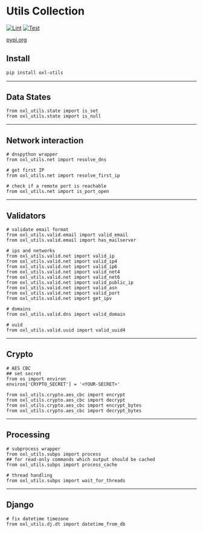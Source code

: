 # Utils Collection

[![Lint](https://github.com/O-X-L/py-utils/actions/workflows/lint.yml/badge.svg)](https://github.com/O-X-L/py-utils/actions/workflows/lint.yml)
[![Test](https://github.com/O-X-L/py-utils/actions/workflows/test.yml/badge.svg)](https://github.com/O-X-L/py-utils/actions/workflows/test.yml)

[pypi.org](https://pypi.org/project/oxl-utils/)

## Install

```bash
pip install oxl-utils
```

----

## Data States

```python3
from oxl_utils.state import is_set
from oxl_utils.state import is_null
```

----

## Network interaction

```python3
# dnspython wrapper
from oxl_utils.net import resolve_dns

# get first IP
from oxl_utils.net import resolve_first_ip

# check if a remote port is reachable
from oxl_utils.net import is_port_open
```

----

## Validators

```python3
# validate email format
from oxl_utils.valid.email import valid_email
from oxl_utils.valid.email import has_mailserver

# ips and networks
from oxl_utils.valid.net import valid_ip
from oxl_utils.valid.net import valid_ip4
from oxl_utils.valid.net import valid_ip6
from oxl_utils.valid.net import valid_net4
from oxl_utils.valid.net import valid_net6
from oxl_utils.valid.net import valid_public_ip
from oxl_utils.valid.net import valid_asn
from oxl_utils.valid.net import valid_port
from oxl_utils.valid.net import get_ipv

# domains
from oxl_utils.valid.dns import valid_domain

# uuid
from oxl_utils.valid.uuid import valid_uuid4
```

----

## Crypto

```python3
# AES CBC
## set secret
from os import environ
environ['CRYPTO_SECRET'] = '<YOUR-SECRET>'

from oxl_utils.crypto.aes_cbc import encrypt
from oxl_utils.crypto.aes_cbc import decrypt
from oxl_utils.crypto.aes_cbc import encrypt_bytes
from oxl_utils.crypto.aes_cbc import decrypt_bytes
```

----

## Processing

```python3
# subprocess wrapper
from oxl_utils.subps import process
## for read-only commands which output should be cached
from oxl_utils.subps import process_cache

# thread handling
from oxl_utils.subps import wait_for_threads
```

----

## Django

```python3
# fix datetime timezone
from oxl_utils.dj.dt import datetime_from_db
```
